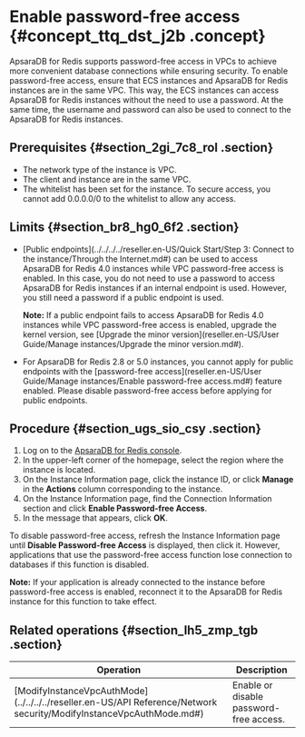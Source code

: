 # Enable password-free access {#concept_ttq_dst_j2b .concept}

ApsaraDB for Redis supports password-free access in VPCs to achieve more convenient database connections while ensuring security. To enable password-free access, ensure that ECS instances and ApsaraDB for Redis instances are in the same VPC. This way, the ECS instances can access ApsaraDB for Redis instances without the need to use a password. At the same time, the username and password can also be used to connect to the ApsaraDB for Redis instances.

## Prerequisites {#section_2gi_7c8_rol .section}

-   The network type of the instance is VPC.
-   The client and instance are in the same VPC.
-   The whitelist has been set for the instance. To secure access, you cannot add 0.0.0.0/0 to the whitelist to allow any access.

## Limits {#section_br8_hg0_6f2 .section}

-   [Public endpoints](../../../../reseller.en-US/Quick Start/Step 3: Connect to the instance/Through the Internet.md#) can be used to access ApsaraDB for Redis 4.0 instances while VPC password-free access is enabled. In this case, you do not need to use a password to access ApsaraDB for Redis instances if an internal endpoint is used. However, you still need a password if a public endpoint is used.

    **Note:** If a public endpoint fails to access ApsaraDB for Redis 4.0 instances while VPC password-free access is enabled, upgrade the kernel version, see [Upgrade the minor version](reseller.en-US/User Guide/Manage instances/Upgrade the minor version.md#).

-   For ApsaraDB for Redis 2.8 or 5.0 instances, you cannot apply for public endpoints with the [password-free access](reseller.en-US/User Guide/Manage instances/Enable password-free access.md#) feature enabled. Please disable password-free access before applying for public endpoints.

## Procedure {#section_ugs_sio_csy .section}

1.  Log on to the [ApsaraDB for Redis console](https://partners-intl.console.aliyun.com/#/kvstore).
2.  In the upper-left corner of the homepage, select the region where the instance is located.
3.  On the Instance Information page, click the instance ID, or click **Manage** in the **Actions** column corresponding to the instance.
4.  On the Instance Information page, find the Connection Information section and click **Enable Password-free Access**.
5.  In the message that appears, click **OK**.

To disable password-free access, refresh the Instance Information page until **Disable Password-free Access** is displayed, then click it. However, applications that use the password-free access function lose connection to databases if this function is disabled.

**Note:** If your application is already connected to the instance before password-free access is enabled, reconnect it to the ApsaraDB for Redis instance for this function to take effect.

## Related operations {#section_lh5_zmp_tgb .section}

|Operation|Description|
|---------|-----------|
|[ModifyInstanceVpcAuthMode](../../../../reseller.en-US/API Reference/Network security/ModifyInstanceVpcAuthMode.md#)|Enable or disable password-free access.|

